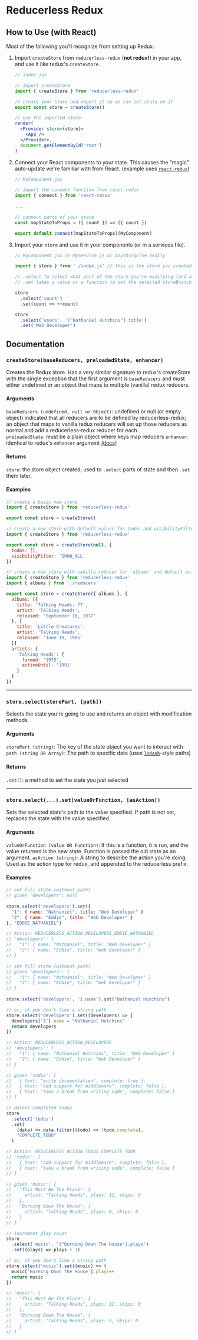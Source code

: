 # Reducerless Redux

## How to Use (with React)

Most of the following you'll recognize from setting up Redux.

1. Import `createStore` from `reducerless-redux` (**not redux!**) in your app, and use it like redux's `createStore`.

    ```jsx
    // index.jsx

    // import createStore
    import { createStore } from 'reducerless-redux'

    // create your store and export it so we can set state on it
    export const store = createStore()

    // use the imported store
    render(
      <Provider store={store}>
        <App />
      </Provider>,
      document.getElementById('root')
    )
    ```

2. Connect your React components to your state. This causes the "magic" auto-update we're familiar with from React. (example uses [`react-redux`](https://github.com/reduxjs/react-redux))

    ```jsx
    // MyComponent.jsx

    // import the connect function from react-redux
    import { connect } from 'react-redux'
        
    ...

    // connect parts of your state
    const mapStateToProps = ({ count }) => ({ count })
    
    export default connect(mapStateToProps)(MyComponent)
    ```

3. Import your `store` and use it in your components (or in a services file).

    ```jsx
    // MyComponent.jsx or MyService.js or AnythingElse.really

    import { store } from './index.js' // this is the store you created

    // .select to select what part of the store you're modifying (and an optional path)
    // .set takes a value or a function to set the selected storeBranch

    store
      .select('count')
      .set(count => ++count)

    store
      .select('users', '["Nathaniel Hutchins"].title')
      .set('Web Developer')
    ```

## Documentation

### `createStore(baseReducers, preloadedState, enhancer)`

Creates the Redux store. Has a very similar signature to redux's createStore with the single exception that the first argument is `baseReducers` and must either undefined or an object that maps to multiple (vanilla) redux reducers.

#### Arguments
`baseReducers (undefined, null or Object)`: undefined or null (or empty object) indicated that all reducers are to be defined by reducerless-redux; an object that maps to vanilla redux reducers will set up those reducers as normal and add a reducerless-redux reducer for each.  
`preloadedState`: must be a plain object where keys map reducers
`enhancer`: identical to redux's `enhancer` argument [(docs)](https://github.com/reduxjs/redux/blob/master/docs/api/createStore.md#arguments)

#### Returns
`store`: the store object created; used to `.select` parts of state and then `.set` them later.

#### Examples

```js
// create a basic new store 
import { createStore } from 'reducerless-redux'

export const store = createStore()
```

```js
// create a new store with default values for todos and visibilityFilter
import { createStore } from 'reducerless-redux'

export const store = createStore(null, {
  todos: [],
  visibilityFilter: 'SHOW_ALL'
})
```

```js
// create a new store with vanilla reducer for 'albums' and default values for 'albums' and 'artists'
import { createStore } from 'reducerless-redux'
import { albums } from './reducers'

export const store = createStore({ albums }, {
  albums: [{
    title: 'Talking Heads: 77',
    artist: 'Talking Heads',
    released: 'September 16, 1977'
  }, {
    title: 'Little Creatures',
    artist: 'Talking Heads',
    released: 'June 10, 1985'
  }]
  artists: {
    'Talking Heads': {
      formed: '1975',
      activeUntil: '1991'
    }
  }
})
```

---
### `store.select(storePart, [path])`

Selects the state you're going to use and returns an object with modification methods. 

#### Arguments
`storePart (string)`: The key of the state object you want to interact with  
`path (string OR Array)`: The path to specific data (uses [`lodash`](https://github.com/lodash/lodash)-style paths)

#### Returns
`.set()`: a method to set the state you just selected

---
### `store.select(...).set(valueOrFunction, [asAction])`

Sets the selected state's path to the value specified. If path is not set, replaces the state with the value specified.

#### Arguments

`valueOrFunction (value OR Function)`: If this is a function, it is run, and the value returned is the new state. Function is passed the old state as an argument.
`asAction (string)`: A string to describe the action you're doing. Used as the action type for redux, and appended to the reducerless prefix. 

#### Examples

```js
// set full state (without path)
// given 'developers': null
 
store.select('developers').set({
  "1": { name: "Nathaniel", title: "Web Developer" }
  "2": { name: "Eddie", title: "Web Developer" }
}, "EDDIE_NATHANIEL")

// Action: REDUCERLESS_ACTION_DEVELOPERS_EDDIE_NATHANIEL
// 'developers': {
//   "1": { name: "Nathaniel", title: "Web Developer" }
//   "2": { name: "Eddie", title: "Web Developer" }
// }
```

```js
// set full state (without path)
// given 'developers': {
//   "1": { name: "Nathaniel", title: "Web Developer" }
//   "2": { name: "Eddie", title: "Web Developer" }
// }
 
store.select('developers', '1.name').set("Nathaniel Hutchins")

// or, if you don't like a string path
store.select('developers').set((developers) => {
  developers['1'].name = "Nathaniel Hutchins"
  return developers
})

// Action: REDUCERLESS_ACTION_DEVELOPERS
// 'developers': {
//   "1": { name: "Nathaniel Hutchins", title: "Web Developer" }
//   "2": { name: "Eddie", title: "Web Developer" }
// }
```

```js
// given 'todos': [
//   { text: "write documentation", complete: true },
//   { text: "add support for middleware", complete: false },
//   { text: "take a break from writing code", complete: false }
// ]

// delete completed todos
store
  .select('todos')
  .set(
    (data) => data.filter((todo) => !todo.complete),
    "COMPLETE_TODO"
  )

// Action: REDUCERLESS_ACTION_TODOS_COMPLETE_TODO
// 'todos': [
//   { text: "add support for middleware", complete: false },
//   { text: "take a break from writing code", complete: false }
// ]
```

```js
// given 'music': {
//   "This Must Be The Place": {
//     artist: "Talking Heads", plays: 12, skips: 0
//   },
//   "Burning Down The House": {
//     artist: "Talking Heads", plays: 8, skips: 0
//   }
// }

// increment play count
store
  .select('music', '["Burning Down The House"].plays')
  .set((plays) => plays + 1)

// or, if you don't like a string path
store.select('music').set((music) => {
  music['Burning Down The House'].plays++
  return music
})

// 'music': {
//   "This Must Be The Place": {
//     artist: "Talking Heads", plays: 12, skips: 0
//   },
//   "Burning Down The House": {
//     artist: "Talking Heads", plays: 9, skips: 0
//   }
// }
```